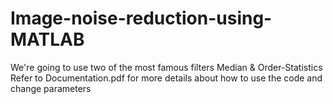 # Image-noise-reduction-using-MATLAB
We're going to use two of the most famous filters Median &amp; Order-Statistics
Refer to Documentation.pdf for more details about how to use the code and change parameters
